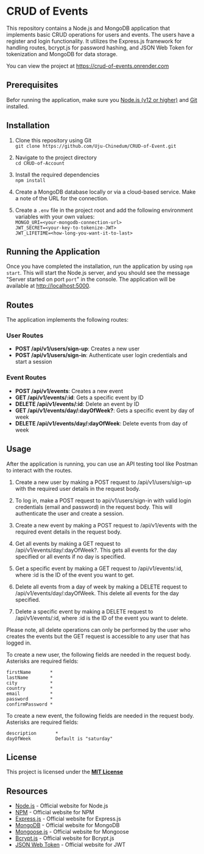 # CRUD of Events

This repository contains a Node.js and MongoDB application that implements basic CRUD operations for users and events. The users have a register and login functionality. It utilizes the Express.js framework for handling routes, bcrypt.js for password hashing, and JSON Web Token for tokenization and MongoDB for data storage.

You can view the project at <https://crud-of-events.onrender.com>

## Prerequisites

Befor running the application, make sure you [Node.js (v12 or higher)](https://nodejs.org/en) and [Git](https://git-scm.com/downloads) installed.

## Installation

1. Clone this repository using Git\
   `git clone https://github.com/Uju-Chinedum/CRUD-of-Event.git`

2. Navigate to the project directory\
   `cd CRUD-of-Account`

3. Install the required dependencies\
   `npm install`

4. Create a MongoDB database locally or via a cloud-based service. Make a note of the URL for the connection.

5. Create a `.env` file in the project root and add the following environment variables with your own values:\
   `MONGO_URI=<your-mongodb-connection-url>`\
   `JWT_SECRET=<your-key-to-tokenize-JWT>`\
   `JWT_LIFETIME=<how-long-you-want-it-to-last>`

## Running the Application

Once you have completed the installation, run the application by using `npm start`. This will start the Node.js server, and you should see the message "Server started on port `port`" in the console. The application will be available at <http://localhost:5000>.

## Routes

The application implements the following routes:

### User Routes

- **POST /api/v1/users/sign-up**: Creates a new user
- **POST /api/v1/users/sign-in**: Authenticate user login credentials and start a session

### Event Routes

- **POST /api/v1/events**: Creates a new event
- **GET /api/v1/events/:id**: Gets a specific event by ID
- **DELETE /api/v1/events/:id**: Delete an event by ID
- **GET /api/v1/events/day/:dayOfWeek?**: Gets a specific event by day of week
- **DELETE /api/v1/events/day/:dayOfWeek**: Delete events from day of week

## Usage

After the application is running, you can use an API testing tool like Postman to interact with the routes.

1. Create a new user by making a POST request to /api/v1/users/sign-up with the required user details in the request body.

2. To log in, make a POST request to api/v1/users/sign-in with valid login credentials (email and password) in the request body. This will authenticate the user and create a session.

3. Create a new event by making a POST request to /api/v1/events with the required event details in the request body.

4. Get all events by making a GET request to /api/v1/events/day/:dayOfWeek?. This gets all events for the day specified or all events if no day is specified.

5. Get a specific event by making a GET request to /api/v1/events/:id, where :id is the ID of the event you want to get.

6. Delete all events from a day of week by making a DELETE request to /api/v1/events/day/:dayOfWeek. This delete all events for the day specified.

7. Delete a specific event by making a DELETE request to /api/v1/events/:id, where :id is the ID of the event you want to delete.

Please note, all delete operations can only be performed by the user who creates the events but the GET request is accessible to any user that has logged in.

To create a new user, the following fields are needed in the request body. Asterisks are required fields:

    firstName       *
    lastName        *
    city            *
    country         *
    email           *
    password        *
    confirmPassword *

To create a new event, the following fields are needed in the request body. Asterisks are required fields:

    description       *
    dayOfWeek         Default is "saturday"

## License

This project is licensed under the **[MIT License](https://mit-license.org/)**

## Resources

- [Node.js](nodejs.org) - Official website for Node.js
- [NPM](npmjs.com) - Official website for NPM
- [Express.js](expressjs.com) - Official website for Express.js
- [MongoDB](mongodb.com) - Official website for MongoDB
- [Mongoose.js](mongoosejs.com) - Official website for Mongoose
- [Bcrypt.js](https://github.com/dcodeIO/bcrypt.js/blob/master/README.md) - Official website for Bcrypt.js
- [JSON Web Token](https://jwt.io) - Official website for JWT
